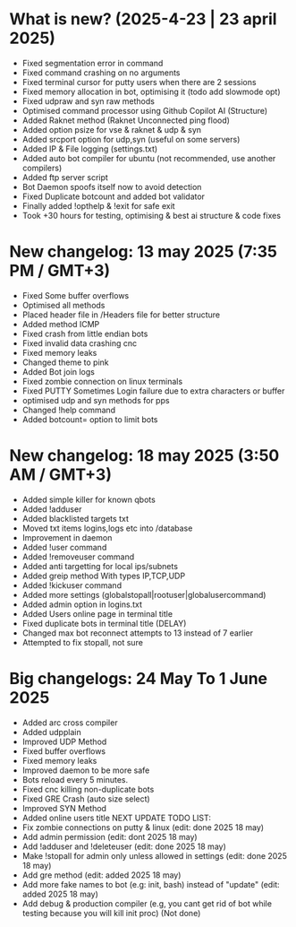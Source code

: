 # What is new? (2025-4-23 | 23 april 2025)
- Fixed segmentation error in command
- Fixed command crashing on no arguments
- Fixed terminal cursor for putty users when there are 2 sessions
- Fixed memory allocation in bot, optimising it (todo add slowmode opt)
- Fixed udpraw and syn raw methods
- Optimised command processor using Github Copilot AI (Structure)
- Added Raknet method (Raknet Unconnected ping flood)
- Added option psize for vse & raknet & udp & syn
- Added srcport option for udp,syn (useful on some servers)
- Added IP & File logging (settings.txt)
- Added auto bot compiler for ubuntu (not recommended, use another compilers)
- Added ftp server script
- Bot Daemon spoofs itself now to avoid detection
- Fixed Duplicate botcount and added bot validator
- Finally added !opthelp & !exit for safe exit
- Took +30 hours for testing, optimising & best ai structure & code fixes

# New changelog: 13 may 2025 (7:35 PM / GMT+3)
- Fixed Some buffer overflows
- Optimised all methods
- Placed header file in /Headers file for better structure
- Added method ICMP
- Fixed crash from little endian bots
- Fixed invalid data crashing cnc
- Fixed memory leaks
- Changed theme to pink
- Added Bot join logs
- Fixed zombie connection on linux terminals
- Fixed PUTTY Sometimes Login failure due to extra characters or buffer
- optimised udp and syn methods for pps
- Changed !help command
- Added botcount= option to limit bots

# New changelog: 18 may 2025 (3:50 AM / GMT+3)
- Added simple killer for known qbots
- Added !adduser
- Added blacklisted targets txt
- Moved txt items logins,logs etc into /database
- Improvement in daemon
- Added !user command
- Added !removeuser command
- Added anti targetting for local ips/subnets
- Added greip method With types IP,TCP,UDP
- Added !kickuser command
- Added more settings (globalstopall|rootuser|globalusercommand)
- Added admin option in logins.txt
- Added Users online page in terminal title
- Fixed duplicate bots in terminal title (DELAY)
- Changed max bot reconnect attempts to 13 instead of 7 earlier
- Attempted to fix stopall, not sure

# Big changelogs: 24 May To 1 June 2025
- Added arc cross compiler
- Added udpplain
- Improved UDP Method
- Fixed buffer overflows
- Fixed memory leaks
- Improved daemon to be more safe
- Bots reload every 5 minutes.
- Fixed cnc killing non-duplicate bots
- Fixed GRE Crash (auto size select)
- Improved SYN Method
- Added online users title
NEXT UPDATE TODO LIST:
- Fix zombie connections on putty & linux (edit: done 2025 18 may)
- Add admin permission (edit: dont 2025 18 may)
- Add !adduser and !deleteuser (edit: done 2025 18 may)
- Make !stopall for admin only unless allowed in settings (edit: done 2025 18 may)
- Add gre method (edit: added 2025 18 may)
- Add more fake names to bot (e.g: init, bash) instead of "update" (edit: added 2025 18 may)
- Add debug & production compiler (e.g, you cant get rid of bot while testing because you will kill init proc) (Not done)
